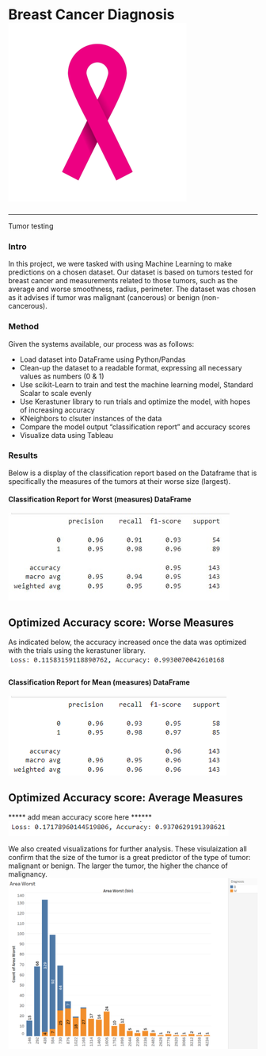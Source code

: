 # Breast Cancer Diagnosis ![ribbon](ribbon.png)
--------------------------------------
Tumor testing
### Intro
In this project, we were tasked with using Machine Learning to make predictions on a chosen dataset. Our dataset is based on tumors tested for breast cancer and measurements related to those tumors, such as the average and worse smoothness, radius, perimeter. The dataset was chosen as it advises if tumor was malignant (cancerous) or benign  (non-cancerous).


### Method
Given the systems available, our process was as follows:
- Load dataset into DataFrame using Python/Pandas
- Clean-up the dataset to a readable format, expressing all necessary values as numbers (0 & 1)
- Use scikit-Learn to train and test the machine learning model, Standard Scalar to scale evenly
- Use Kerastuner library to run trials and optimize the model, with hopes of increasing accuracy
- KNeighbors to clsuter instances of the data
- Compare the model output “classification report” and accuracy scores
- Visualize data using Tableau


### Results
Below is a display of the classification report based on the Dataframe that is specifically the measures of the tumors at their worse size (largest). 
#### Classification Report for Worst (measures) DataFrame
![Class_report](class_report_worse.png)

Optimized Accuracy score: Worse Measures
-------------------------------------------
As indicated below, the accuracy increased once the data was optimized with the trials using the kerastuner library.
![acc_worse](acc_worse.png)

#### Classification Report for Mean (measures) DataFrame
![M_Class_report](class_report_mean.png)

Optimized Accuracy score: Average Measures
------------------------------------------------
***** add mean accuracy score here ****** 
![mean](acc_mean.png)


We also created visualizations for further analysis.
These visulaization all confirm that the size of the tumor is a great predictor of the type of tumor: malignant or benign. The larger the tumor, the higher the chance of malignancy. 
![area](Area_worst_visualization.png)
